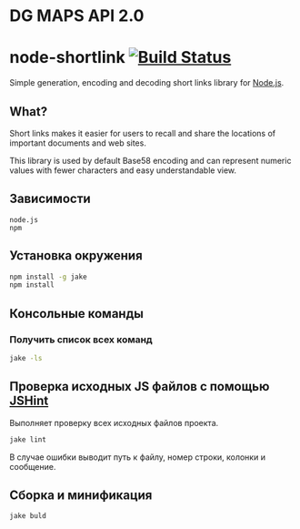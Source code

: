 DG MAPS API 2.0
====

# node-shortlink [![Build Status](https://travis-ci.org/AndreyChizh/node-shortlink.png?branch=master)](https://travis-ci.org/AndreyChizh/node-shortlink)

Simple generation, encoding and decoding short links library for [Node.js].

[node.js]: http://nodejs.org/

## What?

Short links makes it easier for users to recall and share the locations of important documents and web sites.

This library is used by default Base58 encoding and can represent numeric values with fewer characters and easy understandable view.

## Зависимости

    node.js 
    npm

## Установка окружения

```bash
npm install -g jake
npm install
```

## Консольные команды

### Получить список всех команд

```bash
jake -ls
```

## Проверка исходных JS файлов с помощью [JSHint]

Выполняет проверку всех исходных файлов проекта.

```bash
jake lint
```

В случае ошибки выводит путь к файлу, номер строки, колонки и сообщение.

[JSHint]: http://jshint.com/docs/

## Сборка и минификация

```bash
jake buld
```
